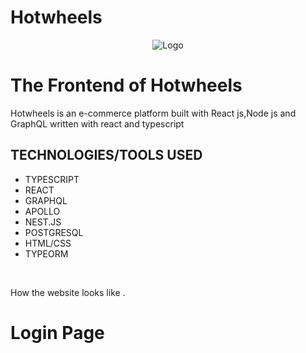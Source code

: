 # Hotwheels

<p align="center" class="h-40 w-40">
  <img src="https://github.com/rajatvohra/Hotwheels-frontend/blob/master/src/images/logo.svg" alt="Logo"/>
</p>

<h1>The Frontend of Hotwheels</h1>
<p>Hotwheels is an e-commerce platform built with React js,Node js and GraphQL written with react and typescript </p>

## TECHNOLOGIES/TOOLS USED

- TYPESCRIPT
- REACT
- GRAPHQL
- APOLLO
- NEST.JS
- POSTGRESQL
- HTML/CSS
- TYPEORM

<br>
<p>How the website looks like .
<h1>Login Page</h1>
</p>
